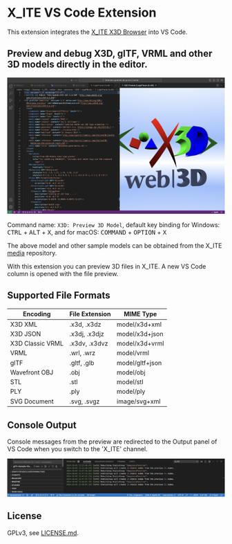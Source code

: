 # X_ITE VS Code Extension

This extension integrates the [X_ITE X3D Browser](https://create3000.github.io/x_ite/) into VS Code.

## Preview and debug X3D, glTF, VRML and other 3D models directly in the editor.

![X3D Logo Pieces](images/logo-pieces.png)

Command name: `X3D: Preview 3D Model`, default key binding for Windows: <kbd>CTRL</kbd> + <kbd>ALT</kbd> + <kbd>X</kbd>, and for macOS: <kbd>COMMAND</kbd> + <kbd>OPTION</kbd> + <kbd>X</kbd>

The above model and other sample models can be obtained from the X_ITE [media](https://github.com/create3000/media/tree/main/docs/examples) repository.

With this extension you can preview 3D files in X_ITE. A new VS Code column is opened with the file preview.

## Supported File Formats

| Encoding         | File Extension | MIME Type       |
|------------------|----------------|-----------------|
| X3D XML          | .x3d, .x3dz    | model/x3d+xml   |
| X3D JSON         | .x3dj, .x3djz  | model/x3d+json  |
| X3D Classic VRML | .x3dv, .x3dvz  | model/x3d+vrml  |
| VRML             | .wrl, .wrz     | model/vrml      |
| glTF             | .gltf, .glb    | model/gltf+json |
| Wavefront OBJ    | .obj           | model/obj       |
| STL              | .stl           | model/stl       |
| PLY              | .ply           | model/ply       |
| SVG Document     | .svg, .svgz    | image/svg+xml   |

## Console Output

Console messages from the preview are redirected to the Output panel of VS Code when you switch to the 'X_ITE' channel.

![Output](images/output.png)

## License

GPLv3, see [LICENSE.md](LICENSE.md).
